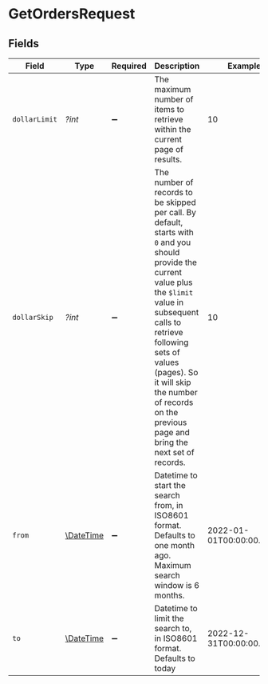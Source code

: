 # GetOrdersRequest


## Fields

| Field                                                                                                                                                                                                                                                                                                      | Type                                                                                                                                                                                                                                                                                                       | Required                                                                                                                                                                                                                                                                                                   | Description                                                                                                                                                                                                                                                                                                | Example                                                                                                                                                                                                                                                                                                    |
| ---------------------------------------------------------------------------------------------------------------------------------------------------------------------------------------------------------------------------------------------------------------------------------------------------------- | ---------------------------------------------------------------------------------------------------------------------------------------------------------------------------------------------------------------------------------------------------------------------------------------------------------- | ---------------------------------------------------------------------------------------------------------------------------------------------------------------------------------------------------------------------------------------------------------------------------------------------------------- | ---------------------------------------------------------------------------------------------------------------------------------------------------------------------------------------------------------------------------------------------------------------------------------------------------------- | ---------------------------------------------------------------------------------------------------------------------------------------------------------------------------------------------------------------------------------------------------------------------------------------------------------- |
| `dollarLimit`                                                                                                                                                                                                                                                                                              | *?int*                                                                                                                                                                                                                                                                                                     | :heavy_minus_sign:                                                                                                                                                                                                                                                                                         | The maximum number of items to retrieve within the current page of results.                                                                                                                                                                                                                                | 10                                                                                                                                                                                                                                                                                                         |
| `dollarSkip`                                                                                                                                                                                                                                                                                               | *?int*                                                                                                                                                                                                                                                                                                     | :heavy_minus_sign:                                                                                                                                                                                                                                                                                         | The number of records to be skipped per call. By default, starts with `0` and you should provide the current value plus the `$limit` value in subsequent calls to retrieve following sets of values (pages). So it will skip the number of records on the previous page and bring the next set of records. | 10                                                                                                                                                                                                                                                                                                         |
| `from`                                                                                                                                                                                                                                                                                                     | [\DateTime](https://www.php.net/manual/en/class.datetime.php)                                                                                                                                                                                                                                              | :heavy_minus_sign:                                                                                                                                                                                                                                                                                         | Datetime to start the search from, in ISO8601 format. Defaults to one month ago. Maximum search window is 6 months.                                                                                                                                                                                        | 2022-01-01T00:00:00.000Z                                                                                                                                                                                                                                                                                   |
| `to`                                                                                                                                                                                                                                                                                                       | [\DateTime](https://www.php.net/manual/en/class.datetime.php)                                                                                                                                                                                                                                              | :heavy_minus_sign:                                                                                                                                                                                                                                                                                         | Datetime to limit the search to, in ISO8601 format. Defaults to today                                                                                                                                                                                                                                      | 2022-12-31T00:00:00.000Z                                                                                                                                                                                                                                                                                   |